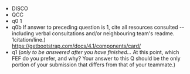   - DISCO
  - QCC
  - q0 1
  - q0b If answer to preceding question is 1, cite all resources consulted -- including verbal consultations and/or neighbouring team's readme. 1citation/line.)
    <br>
    https://getbootstrap.com/docs/4.1/components/card/
    <br>
  - q1 (_only to be answered after you have finished..._ At this point, which FEF do you prefer, and why? Your answer to this Q should be the only portion of your submission that differs from that of your teammate.)
